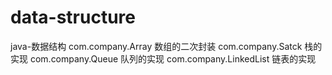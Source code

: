 # data-structure
java-数据结构
com.company.Array  数组的二次封装
com.company.Satck  栈的实现
com.company.Queue  队列的实现
com.company.LinkedList 链表的实现
